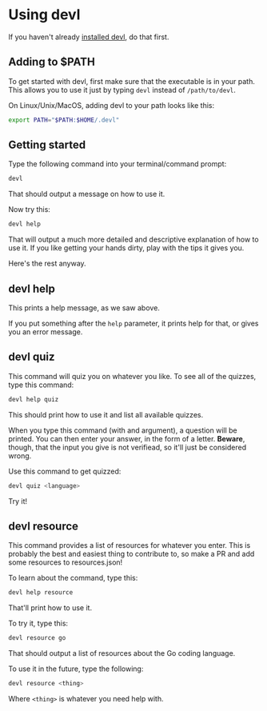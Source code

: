 # Using devl

If you haven't already [installed devl](/dl), do that first.

## Adding to $PATH
To get started with devl, first make sure that the executable is in your path.
This allows you to use it just by typing `devl` instead of `/path/to/devl`.

On Linux/Unix/MacOS, adding devl to your path looks like this:
```bash
export PATH="$PATH:$HOME/.devl"
```

## Getting started

Type the following command into your terminal/command prompt:
```bash
devl
```

That should output a message on how to use it.

Now try this:
```bash
devl help
```

That will output a much more detailed and descriptive explanation of how to use
it. If you like getting your hands dirty, play with the tips it gives you.

Here's the rest anyway.

## devl help

This prints a help message, as we saw above.

If you put something after the `help` parameter, it prints help for that, or 
gives you an error message.

## devl quiz

This command will quiz you on whatever you like. To see all of the quizzes, 
type this command:

```bash
devl help quiz
```

This should print how to use it and list all available quizzes.

When you type this command (with and argument), a question will be printed.
You can then enter your answer, in the form of a letter. **Beware**, though,
that the input you give is not verifiead, so it'll just be considered wrong.

Use this command to get quizzed:
```bash
devl quiz <language>
```

Try it!

## devl resource

This command provides a list of resources for whatever you enter. This is 
probably the best and easiest thing to contribute to, so make a PR and add some
resources to resources.json!

To learn about the command, type this:
```bash
devl help resource
```

That'll print how to use it.

To try it, type this:
```bash
devl resource go
```

That should output a list of resources about the Go coding language.

To use it in the future, type the following:
```bash
devl resource <thing>
```

Where `<thing>` is whatever you need help with.


